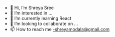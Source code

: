 - 👋 Hi, I’m Shreya Sree
- 👀 I’m interested in ...
- 🌱 I’m currently learning React
- 💞️ I’m looking to collaborate on ...
- 📫 How to reach me -shreyamodala@gmail.com

<!---
ShreyaSree8/ShreyaSree8 is a ✨ special ✨ repository because its `README.md` (this file) appears on your GitHub profile.
You can click the Preview link to take a look at your changes.
--->

